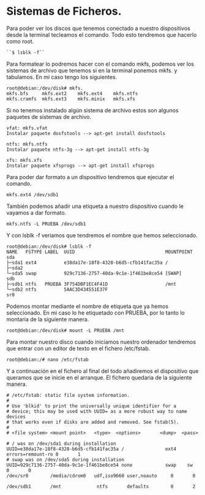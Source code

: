 # Sistemas de Ficheros.

Para poder ver los discos que tenemos conectado a nuestro dispositivos desde la terminal tecleamos el comando. Todo esto tendremos que hacerlo como root.

~~~
``$ lsblk -f``
~~~

Para formatear lo podremos hacer con el comando mkfs, podemos ver los sistemas de archivo que tenemos si en la terminal ponemos mkfs. y tabulamos. En mi caso tengo los siguientes.

~~~
root@debian:/dev/disk# mkfs.
mkfs.bfs     mkfs.ext2    mkfs.ext4    mkfs.ntfs    
mkfs.cramfs  mkfs.ext3    mkfs.minix   mkfs.xfs 
~~~

Si no tenemos instalado algún sistema de archivo estos son algunos paquetes de sistemas de archivo.

~~~
vfat: mkfs.vfat
Instalar paquete dosfstools --> apt-get install dosfstools

ntfs: mkfs.ntfs 	
Instalar paquete ntfs-3g --> apt-get install ntfs-3g

xfs: mkfs.xfs 		
Instalar paquete xfsprogs --> apt-get install xfsprogs
~~~

Para poder dar formato a un dispositivo tendremos que ejecutar el comando.

~~~
mkfs.ext4 /dev/sdb1
~~~

También podemos añadir una etiqueta a nuestro dispositivo cuando le vayamos a dar formato.

~~~
mkfs.ntfs -L PRUEBA /dev/sdb1
~~~

Y con lsblk -f veriamos que tendremos el nombre que hemos seleccionado.

~~~
root@debian:/dev/disk# lsblk -f
NAME   FSTYPE LABEL  UUID                                 MOUNTPOINT
sda                                                       
├─sda1 ext4          e38da17e-18f8-4328-b6d5-cfb141fac35a /
├─sda2                                                    
└─sda5 swap          929c7136-2757-40da-9c1e-1f461be8ce54 [SWAP]
sdb                                                       
├─sdb1 ntfs   PRUEBA 3F754DBF1EC4F41D                     /mnt
└─sdb2 ntfs          5AAC3D434551E37F                     
sr0                                            
~~~

Podemos montar mediante el nombre de etiqueta que ya hemos seleccionado. En mi caso lo he etiquetado con PRUEBA, por lo tanto lo montaria de la siguiente manera.

~~~
root@debian:/dev/disk# mount -L PRUEBA /mnt
~~~

Para montar nuestro disco cuando iniciamos nuestro ordenador tendremos que entrar con un editor de texto en el fichero /etc/fstab.

~~~
root@debian:/# nano /etc/fstab
~~~

Y a continuación en el fichero al final del todo añadiremos el dispositivo que queramos que se inicie en el arranque. El fichero quedaria de la siguiente manera.

~~~
# /etc/fstab: static file system information.
#
# Use 'blkid' to print the universally unique identifier for a
# device; this may be used with UUID= as a more robust way to name devices
# that works even if disks are added and removed. See fstab(5).
#
# <file system> <mount point>   <type>  <options>       <dump>  <pass>

# / was on /dev/sda1 during installation
UUID=e38da17e-18f8-4328-b6d5-cfb141fac35a /               ext4    errors=remount-ro 0       1
# swap was on /dev/sda5 during installation
UUID=929c7136-2757-40da-9c1e-1f461be8ce54 none            swap    sw              0       0
/dev/sr0        /media/cdrom0   udf,iso9660 user,noauto     0       0

/dev/sdb1       /mnt 			 ntfs 		defaults		0		2 		
~~~

